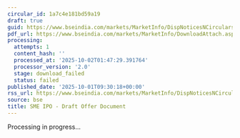 ```yaml
---
circular_id: 1a7c4e181bd59a19
draft: true
guid: https://www.bseindia.com/markets/MarketInfo/DispNoticesNCirculars.aspx?Noticeid={2696BD2F-A6A4-4F3F-A144-C424B34B7AA6}&noticeno=20251001-20&dt=10/01/2025&icount=20&totcount=83&flag=0
pdf_url: https://www.bseindia.com/markets/MarketInfo/DownloadAttach.aspx?id=20251001-20&attachedId=
processing:
  attempts: 1
  content_hash: ''
  processed_at: '2025-10-02T01:47:29.391764'
  processor_version: '2.0'
  stage: download_failed
  status: failed
published_date: '2025-10-01T09:30:18+00:00'
rss_url: https://www.bseindia.com/markets/MarketInfo/DispNoticesNCirculars.aspx?Noticeid={2696BD2F-A6A4-4F3F-A144-C424B34B7AA6}&noticeno=20251001-20&dt=10/01/2025&icount=20&totcount=83&flag=0
source: bse
title: SME IPO - Draft Offer Document
---
```


Processing in progress...